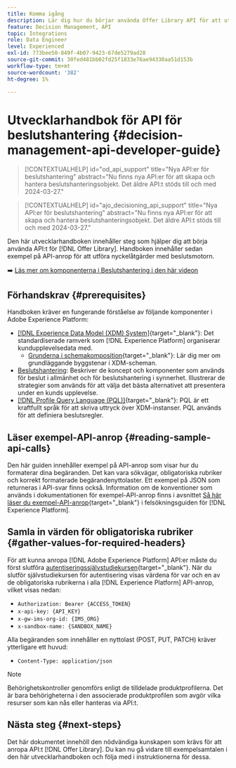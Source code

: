 ```yaml
---
title: Komma igång
description: Lär dig hur du börjar använda Offer Library API för att utföra nyckelåtgärder med hjälp av beslutsmotorn.
feature: Decision Management, API
topic: Integrations
role: Data Engineer
level: Experienced
exl-id: 773bee50-849f-4b07-9423-67de5279ad28
source-git-commit: 30fed481bb02fd25f1833e76ae94330aa51d153b
workflow-type: tm+mt
source-wordcount: '382'
ht-degree: 1%

---
```


# Utvecklarhandbok för API för beslutshantering {#decision-management-api-developer-guide}

>[!CONTEXTUALHELP]
>id="od_api_support"
>title="Nya API:er för beslutshantering"
>abstract="Nu finns nya API:er för att skapa och hantera beslutshanteringsobjekt. Det äldre API:t stöds till och med 2024-03-27."

>[!CONTEXTUALHELP]
>id="ajo_decisioning_api_support"
>title="Nya API:er för beslutshantering"
>abstract="Nu finns nya API:er för att skapa och hantera beslutshanteringsobjekt. Det äldre API:t stöds till och med 2024-03-27."

Den här utvecklarhandboken innehåller steg som hjälper dig att börja använda API:t för [!DNL Offer Library]. Handboken innehåller sedan exempel på API-anrop för att utföra nyckelåtgärder med beslutsmotorn.

➡️ [Läs mer om komponenterna i Beslutshantering i den här videon](#video)

## Förhandskrav {#prerequisites}

Handboken kräver en fungerande förståelse av följande komponenter i Adobe Experience Platform:

* [[!DNL Experience Data Model (XDM) System]](https://experienceleague.adobe.com/docs/experience-platform/xdm/home.html?lang=sv){target="_blank"}: Det standardiserade ramverk som [!DNL Experience Platform] organiserar kundupplevelsedata med.
   * [Grunderna i schemakomposition](https://experienceleague.adobe.com/docs/experience-platform/xdm/schema/composition.html?lang=sv-SE){target="_blank"}: Lär dig mer om grundläggande byggstenar i XDM-scheman.
* [Beslutshantering](../../../using/offers/get-started/starting-offer-decisioning.md): Beskriver de koncept och komponenter som används för beslut i allmänhet och för beslutshantering i synnerhet. Illustrerar de strategier som används för att välja det bästa alternativet att presentera under en kunds upplevelse.
* [[!DNL Profile Query Language (PQL)]](https://experienceleague.adobe.com/docs/experience-platform/segmentation/pql/overview.html?lang=sv-SE){target="_blank"}: PQL är ett kraftfullt språk för att skriva uttryck över XDM-instanser. PQL används för att definiera beslutsregler.

## Läser exempel-API-anrop {#reading-sample-api-calls}

Den här guiden innehåller exempel på API-anrop som visar hur du formaterar dina begäranden. Det kan vara sökvägar, obligatoriska rubriker och korrekt formaterade begärandenyttolaster. Ett exempel på JSON som returneras i API-svar finns också. Information om de konventioner som används i dokumentationen för exempel-API-anrop finns i avsnittet [Så här läser du exempel-API-anrop](https://experienceleague.adobe.com/docs/experience-platform/landing/troubleshooting.html?lang=sv-SE#how-do-i-format-an-api-request){target="_blank"} i felsökningsguiden för [!DNL Experience Platform].

## Samla in värden för obligatoriska rubriker {#gather-values-for-required-headers}

För att kunna anropa [!DNL Adobe Experience Platform] API:er måste du först slutföra [autentiseringssjälvstudiekursen](https://experienceleague.adobe.com/docs/experience-platform/landing/platform-apis/api-authentication.html?lang=sv-SE){target="_blank"}. När du slutför självstudiekursen för autentisering visas värdena för var och en av de obligatoriska rubrikerna i alla [!DNL Experience Platform] API-anrop, vilket visas nedan:

* `Authorization: Bearer {ACCESS_TOKEN}`
* `x-api-key: {API_KEY}`
* `x-gw-ims-org-id: {IMS_ORG}`
* `x-sandbox-name: {SANDBOX_NAME}`

Alla begäranden som innehåller en nyttolast (POST, PUT, PATCH) kräver ytterligare ett huvud:

* `Content-Type: application/json`

>[!NOTE]
>
>Behörighetskontroller genomförs enligt de tilldelade produktprofilerna. Det är bara behörigheterna i den associerade produktprofilen som avgör vilka resurser som kan nås eller hanteras via API:t.

## Nästa steg {#next-steps}

Det här dokumentet innehöll den nödvändiga kunskapen som krävs för att anropa API:t [!DNL Offer Library]. Du kan nu gå vidare till exempelsamtalen i den här utvecklarhandboken och följa med i instruktionerna för dessa.
<!--
>[!NOTE]
>
> The In-app messaging channel in Adobe Journey Optimizer uses decision management objects. If your organization uses the in-app messaging channel, then API list requests for objects will include objects created by the in-app messaging service and can be ignored for decision management use cases. Objects created for in-app messages will have `createdBy = "Mobile_Sheliak"`.
-->

<!-- ## How-to video {#video}

The following video is intended to support your understanding of the components of Decision Management.

>[!VIDEO](https://video.tv.adobe.com/v/329919?quality=12) -->


